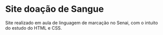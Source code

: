 # Site doação de Sangue

Site realizado em aula de linguagem de marcação no Senai, com o intuito do estudo do HTML e CSS.